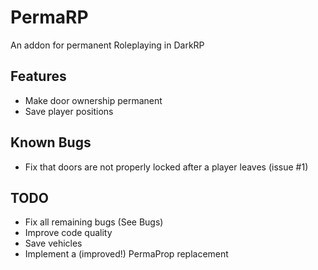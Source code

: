 # PermaRP
An addon for permanent Roleplaying in DarkRP
## Features
* Make door ownership permanent
* Save player positions
## Known Bugs
* Fix that doors are not properly locked after a player leaves (issue #1)
## TODO
* Fix all remaining bugs (See Bugs)
* Improve code quality
* Save vehicles
* Implement a (improved!) PermaProp replacement
